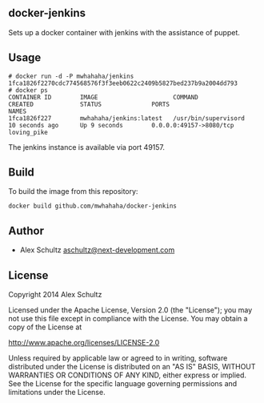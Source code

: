 docker-jenkins
------
Sets up a docker container with jenkins with the assistance of puppet.

Usage
------
```
# docker run -d -P mwhahaha/jenkins
1fca1826f2270cdc774568576f3f3eeb0622c2409b5827bed237b9a2004dd793
# docker ps
CONTAINER ID        IMAGE                     COMMAND                CREATED             STATUS              PORTS                     NAMES
1fca1826f227        mwhahaha/jenkins:latest   /usr/bin/supervisord   10 seconds ago      Up 9 seconds        0.0.0.0:49157->8080/tcp   loving_pike
```
The jenkins instance is available via port 49157.

Build
-----
To build the image from this repository:
```
docker build github.com/mwhahaha/docker-jenkins
```

Author
-----
* Alex Schultz <aschultz@next-development.com>


License
-----
Copyright 2014 Alex Schultz

Licensed under the Apache License, Version 2.0 (the "License");
you may not use this file except in compliance with the License.
You may obtain a copy of the License at

  http://www.apache.org/licenses/LICENSE-2.0

Unless required by applicable law or agreed to in writing, software
distributed under the License is distributed on an "AS IS" BASIS,
WITHOUT WARRANTIES OR CONDITIONS OF ANY KIND, either express or implied.
See the License for the specific language governing permissions and
limitations under the License.
